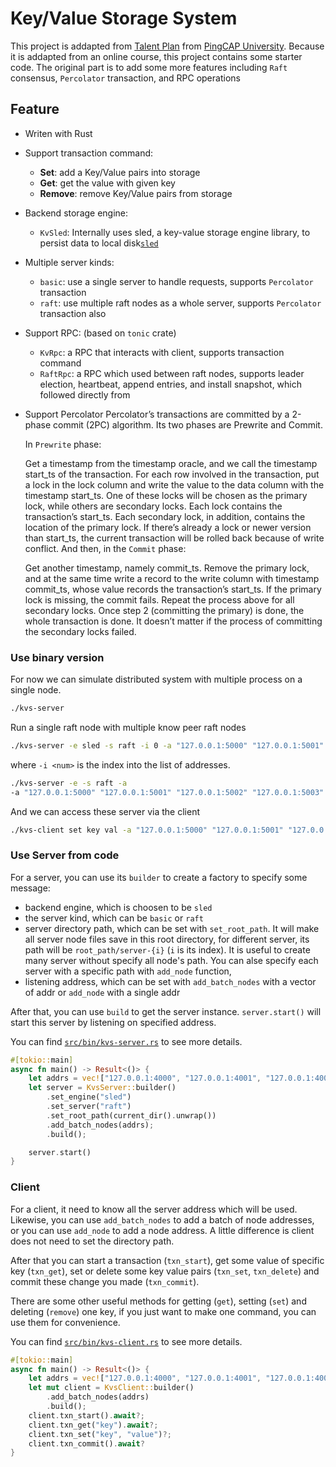 # Key/Value Storage System

This project is addapted from [Talent Plan](https://github.com/pingcap/talent-plan/tree/master/courses/dss) from [PingCAP University](https://university.pingcap.com/). Because it is addapted from an online course, this project contains some starter code. The original part is to add some more features including `Raft` consensus, `Percolator` transaction, and RPC operations

## Feature

- Writen with Rust
- Support transaction command:
    - **Set**: add a Key/Value pairs into storage
    - **Get**: get the value with given key
    - **Remove**: remove Key/Value pairs from storage
- Backend storage engine:
    - `KvSled`: Internally uses sled, a key-value storage engine library, to persist data to local disk[`sled`](https://github.com/spacejam/sled)
- Multiple server kinds:
    - `basic`: use a single server to handle requests, supports `Percolator` transaction
    - `raft`: use multiple raft nodes as a whole server, supports `Percolator` transaction also
- Support RPC: (based on `tonic` crate)
    - `KvRpc`: a RPC that interacts with client, supports transaction command
    - `RaftRpc`: a RPC which used between raft nodes, supports leader election, heartbeat, append entries, and install snapshot, which followed directly from
- Support Percolator
	Percolator’s transactions are committed by a 2-phase commit (2PC) algorithm. Its two phases are Prewrite and Commit.

	In `Prewrite` phase:

	Get a timestamp from the timestamp oracle, and we call the timestamp start_ts of the transaction.
	For each row involved in the transaction, put a lock in the lock column and write the value to the data column with the timestamp start_ts. One of these locks will be chosen as the primary lock, while others are secondary locks. Each lock contains the transaction’s start_ts. Each secondary lock, in addition, contains the location of the primary lock.
	If there’s already a lock or newer version than start_ts, the current transaction will be rolled back because of write conflict.
	And then, in the `Commit` phase:

	Get another timestamp, namely commit_ts.
	Remove the primary lock, and at the same time write a record to the write column with timestamp commit_ts, whose value records the transaction’s start_ts. If the primary lock is missing, the commit fails.
	Repeat the process above for all secondary locks.
	Once step 2 (committing the primary) is done, the whole transaction is done. It doesn’t matter if the process of committing the secondary locks failed.

### Use binary version
For now we can simulate distributed system with multiple process on a single node.
```sh
./kvs-server
```
Run a single raft node with multiple know peer raft nodes
```sh
./kvs-server -e sled -s raft -i 0 -a "127.0.0.1:5000" "127.0.0.1:5001" "127.0.0.1:5002" "127.0.0.1:5003" "127.0.0.1:5004"
```
where `-i <num>` is the index into the list of addresses.
```sh
./kvs-server -e -s raft -a
-a "127.0.0.1:5000" "127.0.0.1:5001" "127.0.0.1:5002" "127.0.0.1:5003" "127.0.0.1:5004"
```

And we can access these server via the client
```sh
./kvs-client set key val -a "127.0.0.1:5000" "127.0.0.1:5001" "127.0.0.1:5002" "127.0.0.1:5003" "127.0.0.1:5004"
```

### Use Server from code

For a server, you can use its `builder` to create a factory to specify some message:

- backend engine, which is choosen to be `sled`
- the server kind, which can be `basic` or `raft`
- server directory path, which can be set with `set_root_path`. It will make all server node files save in this root directory, for different server, its path will be `root_path/server-{i}` (`i` is its index). It is useful to create many server without specify all node's path. You can alse specify each server with a specific path with `add_node` function,
- listening address, which can be set with `add_batch_nodes` with a vector of addr or `add_node` with a single addr

After that, you can use `build` to get the server instance. `server.start()` will start this server by listening on specified address.

You can find [`src/bin/kvs-server.rs`](src/bin/kvs-server.rs) to see more details.

```rs
#[tokio::main]
async fn main() -> Result<()> {
    let addrs = vec!["127.0.0.1:4000", "127.0.0.1:4001", "127.0.0.1:4002"];
    let server = KvsServer::builder()
        .set_engine("sled")
        .set_server("raft")
        .set_root_path(current_dir().unwrap())
        .add_batch_nodes(addrs);
        .build();

    server.start()
}
```

### Client

For a client, it need to know all the server address which will be used. Likewise, you can use `add_batch_nodes` to add a batch of node addresses, or you can use `add_node` to add a node address. A little difference is client does not need to set the directory path.

After that you can start a transaction (`txn_start`), get some value of specific key (`txn_get`), set or delete some key value pairs (`txn_set`, `txn_delete`) and commit these change you made (`txn_commit`).

There are some other useful methods for getting (`get`), setting (`set`) and deleting (`remove`) one key, if you just want to make one command, you can use them for convenience.

You can find [`src/bin/kvs-client.rs`](src/bin/kvs-client.rs) to see more details.

```rs
#[tokio::main]
async fn main() -> Result<()> {
    let addrs = vec!["127.0.0.1:4000", "127.0.0.1:4001", "127.0.0.1:4002"];
    let mut client = KvsClient::builder()
        .add_batch_nodes(addrs)
        .build();
    client.txn_start().await?;
    client.txn_get("key").await?;
    client.txn_set("key", "value")?;
    client.txn_commit().await?
}
```